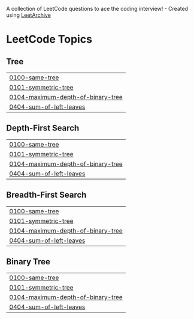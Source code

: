 A collection of LeetCode questions to ace the coding interview! - Created using [LeetArchive](https://github.com/anujlunawat/LeetArchive)


<!---LeetCode Topics Start-->
# LeetCode Topics
## Tree
|  |
| ------- |
| [0100-same-tree](https://github.com/polachandu/LeetCode/tree/main/LeetCode/0100-same-tree) |
| [0101-symmetric-tree](https://github.com/polachandu/LeetCode/tree/main/LeetCode/0101-symmetric-tree) |
| [0104-maximum-depth-of-binary-tree](https://github.com/polachandu/LeetCode/tree/main/LeetCode/0104-maximum-depth-of-binary-tree) |
| [0404-sum-of-left-leaves](https://github.com/polachandu/LeetCode/tree/main/LeetCode/0404-sum-of-left-leaves) |
## Depth-First Search
|  |
| ------- |
| [0100-same-tree](https://github.com/polachandu/LeetCode/tree/main/LeetCode/0100-same-tree) |
| [0101-symmetric-tree](https://github.com/polachandu/LeetCode/tree/main/LeetCode/0101-symmetric-tree) |
| [0104-maximum-depth-of-binary-tree](https://github.com/polachandu/LeetCode/tree/main/LeetCode/0104-maximum-depth-of-binary-tree) |
| [0404-sum-of-left-leaves](https://github.com/polachandu/LeetCode/tree/main/LeetCode/0404-sum-of-left-leaves) |
## Breadth-First Search
|  |
| ------- |
| [0100-same-tree](https://github.com/polachandu/LeetCode/tree/main/LeetCode/0100-same-tree) |
| [0101-symmetric-tree](https://github.com/polachandu/LeetCode/tree/main/LeetCode/0101-symmetric-tree) |
| [0104-maximum-depth-of-binary-tree](https://github.com/polachandu/LeetCode/tree/main/LeetCode/0104-maximum-depth-of-binary-tree) |
| [0404-sum-of-left-leaves](https://github.com/polachandu/LeetCode/tree/main/LeetCode/0404-sum-of-left-leaves) |
## Binary Tree
|  |
| ------- |
| [0100-same-tree](https://github.com/polachandu/LeetCode/tree/main/LeetCode/0100-same-tree) |
| [0101-symmetric-tree](https://github.com/polachandu/LeetCode/tree/main/LeetCode/0101-symmetric-tree) |
| [0104-maximum-depth-of-binary-tree](https://github.com/polachandu/LeetCode/tree/main/LeetCode/0104-maximum-depth-of-binary-tree) |
| [0404-sum-of-left-leaves](https://github.com/polachandu/LeetCode/tree/main/LeetCode/0404-sum-of-left-leaves) |
<!---LeetCode Topics End-->